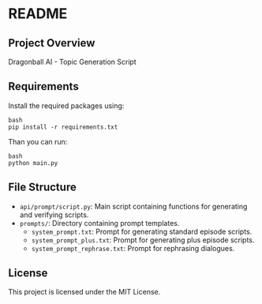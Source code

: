 # README

## Project Overview

Dragonball AI - Topic Generation Script

## Requirements

Install the required packages using:

```
bash
pip install -r requirements.txt
```

Than you can run:

```
bash
python main.py
```

## File Structure

- `api/prompt/script.py`: Main script containing functions for generating and verifying scripts.
- `prompts/`: Directory containing prompt templates.
  - `system_prompt.txt`: Prompt for generating standard episode scripts.
  - `system_prompt_plus.txt`: Prompt for generating plus episode scripts.
  - `system_prompt_rephrase.txt`: Prompt for rephrasing dialogues.

## License

This project is licensed under the MIT License.
